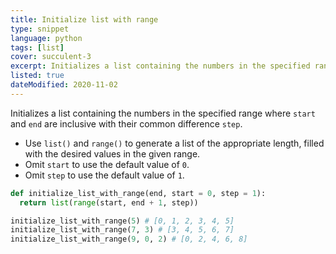 ```yaml
---
title: Initialize list with range
type: snippet
language: python
tags: [list]
cover: succulent-3
excerpt: Initializes a list containing the numbers in the specified range where `start` and `end` are inclusive with their common difference `step`.
listed: true
dateModified: 2020-11-02
---
```


Initializes a list containing the numbers in the specified range where `start` and `end` are inclusive with their common difference `step`.

- Use `list()` and `range()` to generate a list of the appropriate length, filled with the desired values in the given range.
- Omit `start` to use the default value of `0`.
- Omit `step` to use the default value of `1`.

```py
def initialize_list_with_range(end, start = 0, step = 1):
  return list(range(start, end + 1, step))

initialize_list_with_range(5) # [0, 1, 2, 3, 4, 5]
initialize_list_with_range(7, 3) # [3, 4, 5, 6, 7]
initialize_list_with_range(9, 0, 2) # [0, 2, 4, 6, 8]
```
